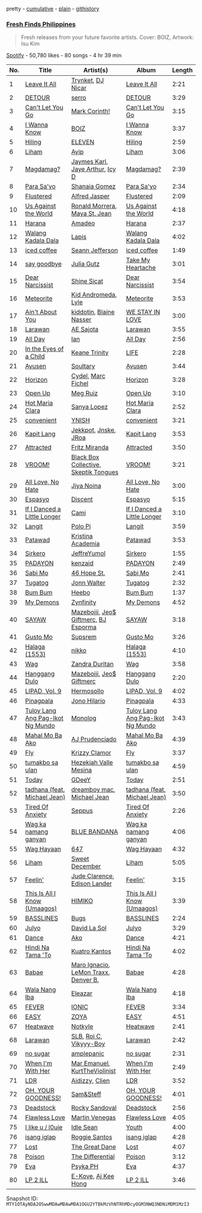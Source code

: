 pretty - [cumulative](/playlists/cumulative/37i9dQZF1DXd41OiKoLJY1.md) - [plain](/playlists/plain/37i9dQZF1DXd41OiKoLJY1) - [githistory](https://github.githistory.xyz/mackorone/spotify-playlist-archive/blob/main/playlists/plain/37i9dQZF1DXd41OiKoLJY1)

### [Fresh Finds Philippines](https://open.spotify.com/playlist/37i9dQZF1DXd41OiKoLJY1)

> Fresh releases from your future favorite artists\. Cover: BOIZ, Artwork: Isu Kim

[Spotify](https://open.spotify.com/user/spotify) - 50,780 likes - 80 songs - 4 hr 39 min

| No. | Title | Artist(s) | Album | Length |
|---|---|---|---|---|
| 1 | [Leave It All](https://open.spotify.com/track/6BZez45iaWR11EphauVyQW) | [Trynket](https://open.spotify.com/artist/532KYewibPingKExTDrDbA), [DJ Nicar](https://open.spotify.com/artist/55UMFd9r0qGYgueJPE93tW) | [Leave It All](https://open.spotify.com/album/0cIYfzsJpnQJJJSC4nbfRb) | 2:21 |
| 2 | [DETOUR](https://open.spotify.com/track/6GWq01Ebwb80FrBxvnLjU3) | [serro](https://open.spotify.com/artist/5Fxq79t2xobaOsu2DfRAh0) | [DETOUR](https://open.spotify.com/album/7zl6lQeBeR8zHfIbhMTybV) | 3:29 |
| 3 | [Can't Let You Go](https://open.spotify.com/track/12MnsCDxEWFpSiULBYABqa) | [Mark Corinth!](https://open.spotify.com/artist/25dk0fnIXppJGGFAr2nrvW) | [Can't Let You Go](https://open.spotify.com/album/2Cg5uTdLsDknRCr8oO7CHZ) | 3:15 |
| 4 | [I Wanna Know](https://open.spotify.com/track/22sjp7S5gbFMimXuFOX1Ep) | [BOIZ](https://open.spotify.com/artist/6UTVO16L48A2GNDDZ7gfml) | [I Wanna Know](https://open.spotify.com/album/3zskCc9dbVuZEqj65vc9IJ) | 3:37 |
| 5 | [Hiling](https://open.spotify.com/track/2K5r4Y3Ahxg8nVE0SZR88e) | [ELEVEN](https://open.spotify.com/artist/1PQM6m3BhE1uPOFDvM90EO) | [Hiling](https://open.spotify.com/album/1ppWbz04lBM2z0ZrlWMiCn) | 2:59 |
| 6 | [Liham](https://open.spotify.com/track/5X95QhVjnVze08XVnjbKQA) | [Ayip](https://open.spotify.com/artist/5hvJjbF0h7vQRvZ47Ll1zP) | [Liham](https://open.spotify.com/album/4xBhxQonHNeWaI8uyEcB5W) | 3:06 |
| 7 | [Magdamag?](https://open.spotify.com/track/2LXCJnF269n3cYriHwyv3b) | [Jaymes Karl](https://open.spotify.com/artist/5NBbtkLi1b0P5nez11CfzF), [Jaye Arthur](https://open.spotify.com/artist/7mcqCEN9CtJqAkudwMYd1H), [Icy D](https://open.spotify.com/artist/0DrnDxPyiRdLOa75RPrA2e) | [Magdamag?](https://open.spotify.com/album/4fhl18N60d54A0enCOCaCS) | 2:39 |
| 8 | [Para Sa'yo](https://open.spotify.com/track/59mJoiKnEenpiYQOqUZjgZ) | [Shanaia Gomez](https://open.spotify.com/artist/5EtZxgXZdFjFu0ZdkAn6TV) | [Para Sa'yo](https://open.spotify.com/album/67GpchLrd0IXQn3DjiP019) | 2:34 |
| 9 | [Flustered](https://open.spotify.com/track/2JK02BX7rIXNcQ2zuAnSUZ) | [Alfred Jasper](https://open.spotify.com/artist/0hVGrTglkRDhYto5PE3kXV) | [Flustered](https://open.spotify.com/album/4tWINqPT5QZTE0Tfb9ipEX) | 2:09 |
| 10 | [Us Against the World](https://open.spotify.com/track/4ciGh5BSB6c9WvFlQ6H4Yh) | [Ronald Morrera](https://open.spotify.com/artist/3Ll7GLrmm0pdQq600a8lWj), [Maya St\. Jean](https://open.spotify.com/artist/4r3YxkuXgXkzblpgj5p3OA) | [Us Against the World](https://open.spotify.com/album/0tdAodpiMzslb41g6Ma9Zj) | 4:18 |
| 11 | [Harana](https://open.spotify.com/track/7qkDqQ1LWJtDFvtSIdo4U5) | [Amadeo](https://open.spotify.com/artist/7AY1c6y4EhyvdxSA1QPG1X) | [Harana](https://open.spotify.com/album/3j05YRFyYzOVEw7WVJ3l7s) | 2:37 |
| 12 | [Walang Kadala Dala](https://open.spotify.com/track/5OzzchKj9CqNzjGvCP1rA9) | [Lapis](https://open.spotify.com/artist/7ds8mkniNEN13hKVoupaKJ) | [Walang Kadala Dala](https://open.spotify.com/album/669gMyl7zZQJtJBySj5a2F) | 4:02 |
| 13 | [iced coffee](https://open.spotify.com/track/0X1TGDxsbg4wMvchxVRujQ) | [Seann Jefferson](https://open.spotify.com/artist/2fIVnGgJl8DOt3tnOAQ2dv) | [iced coffee](https://open.spotify.com/album/3aUfuhPH4dJEflkUjr1nBX) | 1:49 |
| 14 | [say goodbye](https://open.spotify.com/track/0c9b0Cqvy3lvrgqC0138xf) | [Julia Gutz](https://open.spotify.com/artist/3eXenhS9a6brWVTCUxNBig) | [Take My Heartache](https://open.spotify.com/album/0fqTr1SingmPuNMJ5Fp6H8) | 3:01 |
| 15 | [Dear Narcissist](https://open.spotify.com/track/5cm714lpn5ogINvOYi6dki) | [Shine Sicat](https://open.spotify.com/artist/0yWy82qmLM3FybLtjSiOC5) | [Dear Narcissist](https://open.spotify.com/album/6z3Akcdmp34PZpqNfzezi9) | 3:54 |
| 16 | [Meteorite](https://open.spotify.com/track/1B2P67kGlBpXDSdFyLBSyA) | [Kid Andromeda](https://open.spotify.com/artist/68rt24QJbFg2BvlgbF5l0k), [Lyle](https://open.spotify.com/artist/3LhWpzUPqZppDlhT8MRWGj) | [Meteorite](https://open.spotify.com/album/7tOpw4MofWyiQh87kicqjj) | 3:53 |
| 17 | [Ain't About You](https://open.spotify.com/track/5uJEz0fublcxyN29OkShQl) | [kiddotin](https://open.spotify.com/artist/3xiz68yzDrgtVF0ikJ3dQL), [Blaine Nasser](https://open.spotify.com/artist/0h4icq92cPvKl2pwrUHCIG) | [WE STAY IN LOVE](https://open.spotify.com/album/74t4lPTPg2KUZOeSNj45JG) | 3:00 |
| 18 | [Larawan](https://open.spotify.com/track/0zgz3Jrxhh64e345renYCT) | [AE Sajota](https://open.spotify.com/artist/56NRaSR51uBjcSqzSNxukg) | [Larawan](https://open.spotify.com/album/4J9guyAyCLhhoVoMK1t3ZA) | 3:55 |
| 19 | [All Day](https://open.spotify.com/track/7msEKmRijEFvzURO1xypln) | [Ian](https://open.spotify.com/artist/0cGEajsmUu72utDiZfM9lY) | [All Day](https://open.spotify.com/album/2aoWmpomn6M2X4Xk5KFKYk) | 2:56 |
| 20 | [In the Eyes of a Child](https://open.spotify.com/track/0w1SDIcl1pUxhXVWKrGbER) | [Keane Trinity](https://open.spotify.com/artist/0AALQbq0DLVQ6fezyIuViv) | [LIFE](https://open.spotify.com/album/5gNpZJJ2EEk1qvo49G6CPi) | 2:28 |
| 21 | [Ayusen](https://open.spotify.com/track/5mexzZniVnBU5HbrTjZuxE) | [Soultary](https://open.spotify.com/artist/4grMV6pfxotpPx6i4KVf49) | [Ayusen](https://open.spotify.com/album/2gczg6mU8jYSWuxCYuG8iH) | 3:44 |
| 22 | [Horizon](https://open.spotify.com/track/4msXqfubQxEvF4ooCU2mAV) | [Cydel](https://open.spotify.com/artist/17BHZBOCKQZpUISW5h1qiU), [Marc Fichel](https://open.spotify.com/artist/2TGGjdRcepSJLfwg6YB9Zl) | [Horizon](https://open.spotify.com/album/0EoRwIxg4S1rrq7gnyTSWf) | 3:28 |
| 23 | [Open Up](https://open.spotify.com/track/2j5JqMAIefsuIofiqoWKfe) | [Meg Ruiz](https://open.spotify.com/artist/7wWYbs3ZjtEM83TFUjkXCR) | [Open Up](https://open.spotify.com/album/53mQKOOdYmj1GTqZzyIpZE) | 3:10 |
| 24 | [Hot Maria Clara](https://open.spotify.com/track/6N9GWoGVnaU4v34zXXusQ7) | [Sanya Lopez](https://open.spotify.com/artist/2a6QUNiSghqAzg1sZ621vq) | [Hot Maria Clara](https://open.spotify.com/album/0hq7NRkLIIp1SUY1UMH70z) | 2:52 |
| 25 | [convenient](https://open.spotify.com/track/4Ik2gXDNY5Mzn01VfY7cUr) | [YNISH](https://open.spotify.com/artist/6BJ6WDyif448PgiFLvuJ5z) | [convenient](https://open.spotify.com/album/0EEo7EHLa5MNpExOBwjht1) | 3:21 |
| 26 | [Kapit Lang](https://open.spotify.com/track/7lIx7qCoYbVL5vL7DrlSlL) | [Jekkpot](https://open.spotify.com/artist/7ypt5Qvb2h6rIahhfls05p), [Jnske](https://open.spotify.com/artist/0uD1WQbTE0pNDiJe0iGEaU), [JRoa](https://open.spotify.com/artist/0eaeZqmrZHe4qGgx4woFnG) | [Kapit Lang](https://open.spotify.com/album/1gTCUADkkyltU6ZFUBN4Cu) | 3:53 |
| 27 | [Attracted](https://open.spotify.com/track/3hnlOF2IchhxpcUm3Ctv5Q) | [Fritz Miranda](https://open.spotify.com/artist/2XU4WiVXIJRKj0U8Jp9XE4) | [Attracted](https://open.spotify.com/album/7vz3rSMHantDRYqjfWRB0K) | 3:50 |
| 28 | [VROOM!](https://open.spotify.com/track/5MKYIPoo5IZLjSnMpBoteM) | [Black Box Collective](https://open.spotify.com/artist/0wKpCwB9oqKN7Lq6XRnUym), [Skeptik Tongues](https://open.spotify.com/artist/0M1BTuzj5SfmeCLdRdqbbQ) | [VROOM!](https://open.spotify.com/album/1NeGFyxltJVySRfj1tWK6z) | 3:21 |
| 29 | [All Love, No Hate](https://open.spotify.com/track/7B40Wyl3xMf9FpU6jUkDWT) | [Jiya Noina](https://open.spotify.com/artist/5rmYAIq4ong7rSgH6XKtQs) | [All Love, No Hate](https://open.spotify.com/album/1zdVTiNSTT1tsyDvaqXFxX) | 3:00 |
| 30 | [Espasyo](https://open.spotify.com/track/05Pp0XbaYGp7WR3skgtAyJ) | [Discent](https://open.spotify.com/artist/5P0OfGvR99ekgKVZendHZD) | [Espasyo](https://open.spotify.com/album/3XAqhs29RKa8dbVPC177gh) | 5:15 |
| 31 | [If I Danced a Little Longer](https://open.spotify.com/track/6pYfAQVN2hmF8GxBTuyZE2) | [Cami](https://open.spotify.com/artist/2qu2J8C5rJmKK5EprQ1S9P) | [If I Danced a Little Longer](https://open.spotify.com/album/0TiQSXj1Jviq7lYeANDXgl) | 3:10 |
| 32 | [Langit](https://open.spotify.com/track/66bgV4BVycFtVyOX1tColS) | [Polo Pi](https://open.spotify.com/artist/54tGnrGjbD4MBrAnBlx2f3) | [Langit](https://open.spotify.com/album/4aSFKqiTq6yB4XwVC8rWo0) | 3:59 |
| 33 | [Patawad](https://open.spotify.com/track/5U4wo1JiPNaMhurckxVpus) | [Kristina Academia](https://open.spotify.com/artist/5K056ydoaFCoR0zfsr2MD2) | [Patawad](https://open.spotify.com/album/4g2FRMJBDaJ5ww5sQLHrSB) | 3:53 |
| 34 | [Sirkero](https://open.spotify.com/track/4njKPKQGq4uxJhEhGFDHmY) | [JeffreYumol](https://open.spotify.com/artist/25dn6omAdJhgER5rSUu2zM) | [Sirkero](https://open.spotify.com/album/5yAxIvilTvMRhiJHHJpVzu) | 1:55 |
| 35 | [PADAYON](https://open.spotify.com/track/4zBxIHibAePzJzyr4VuBki) | [kenzaid](https://open.spotify.com/artist/5uEHNaX6dTrkuTzul7PTTj) | [PADAYON](https://open.spotify.com/album/2dVgYeeI7kUi6BB51RenOT) | 2:49 |
| 36 | [Sabi Mo](https://open.spotify.com/track/2QD0SjoM1awYoX1ObT3B6q) | [46 Hope St.](https://open.spotify.com/artist/1hkrpcxUIsETHaAvosVAjm) | [Sabi Mo](https://open.spotify.com/album/7fvh6RTw4ixIW71HxQXnbC) | 2:41 |
| 37 | [Tugatog](https://open.spotify.com/track/78biKDbePe8nIKItNFdsHc) | [Jonn Walter](https://open.spotify.com/artist/12FKfhnWAMcMnns6fLBAPT) | [Tugatog](https://open.spotify.com/album/0yI5p5FLc6qrn1jZ4GD8uf) | 2:32 |
| 38 | [Bum Bum](https://open.spotify.com/track/7cp7Wx6ZfiPSi82I3lrOR0) | [Heebo](https://open.spotify.com/artist/65hmcNmsS4moAyzHWHwvlK) | [Bum Bum](https://open.spotify.com/album/2sP9TxOJMqeC6MNtu3EXVm) | 1:37 |
| 39 | [My Demons](https://open.spotify.com/track/5lMRNzSznP146iHWN77xQT) | [Zynfinity](https://open.spotify.com/artist/3hhvszAhc2fpQ8Sm6HmQhr) | [My Demons](https://open.spotify.com/album/58PN9epQbr0WV4B2QqVwxd) | 4:52 |
| 40 | [SAYAW](https://open.spotify.com/track/6Bj2hZtlVV3Q2X0HgZJw0k) | [Mazeboiii](https://open.spotify.com/artist/3DFM7ya81iULbYzrxvXzo2), [Jeo$ Giftmerc](https://open.spotify.com/artist/7eis0nkDtxnpVDFByjRQiW), [BJ Esporma](https://open.spotify.com/artist/5RT5e3yj9Ap4eAJ3iMyXS5) | [SAYAW](https://open.spotify.com/album/1VBn3hRR98XutpwZhsriF8) | 3:18 |
| 41 | [Gusto Mo](https://open.spotify.com/track/3R2XTFlHeFFPN6PakRETzR) | [Supsrem](https://open.spotify.com/artist/7FnldbCSNbc7rMkhX1qHir) | [Gusto Mo](https://open.spotify.com/album/0m61O289rxX1pF2PIR8hZ6) | 3:26 |
| 42 | [Halaga \(1553\)](https://open.spotify.com/track/5NLuEozQdasSn9Pu5PnW4r) | [nikko](https://open.spotify.com/artist/4iTGD1IiSfm4z0PPeULqnK) | [Halaga \(1553\)](https://open.spotify.com/album/2w5GmPK4SpI0hiMCoa1ypv) | 4:10 |
| 43 | [Wag](https://open.spotify.com/track/27nE388gRWO3yARlAoJXcE) | [Zandra Duritan](https://open.spotify.com/artist/5MuvyULYvhqyDrridWG7jd) | [Wag](https://open.spotify.com/album/51kM0lTS98O06WKY8QRGNP) | 3:58 |
| 44 | [Hanggang Dulo](https://open.spotify.com/track/6IFY5zUg2E4jb8SpQr7qCR) | [Mazeboiii](https://open.spotify.com/artist/3DFM7ya81iULbYzrxvXzo2), [Jeo$ Giftmerc](https://open.spotify.com/artist/7eis0nkDtxnpVDFByjRQiW) | [Hanggang Dulo](https://open.spotify.com/album/6v8WPcHFpCcrtCf76Hr12G) | 2:20 |
| 45 | [LIPAD, Vol\. 9](https://open.spotify.com/track/18A1q0oMmjGILvBKynMrKK) | [Hermosollo](https://open.spotify.com/artist/4tfiQ5fDoUHW6d2u3rX4xO) | [LIPAD, Vol\. 9](https://open.spotify.com/album/2I3WQwTxz6Ub4qK8e6zsPp) | 4:02 |
| 46 | [Pinagpala](https://open.spotify.com/track/225Ldxunl0hJT4E8mIpEkM) | [Jono Hilario](https://open.spotify.com/artist/5U0RNCBzHZPAiP34rcgzyi) | [Pinagpala](https://open.spotify.com/album/4GoqgUxdGVXzpIv4PkJv8d) | 4:33 |
| 47 | [Tuloy Lang Ang Pag\-Ikot Ng Mundo](https://open.spotify.com/track/2WFkxXnPpQgSACvxlsmrmT) | [Monolog](https://open.spotify.com/artist/1lFZVpc8Zg0D2JXr11BVrk) | [Tuloy Lang Ang Pag\-Ikot Ng Mundo](https://open.spotify.com/album/4SKTGLfSjjt1aZ3p63K42f) | 3:43 |
| 48 | [Mahal Mo Ba Ako](https://open.spotify.com/track/09AWkqA6KNKHYN2LvcRslJ) | [AJ Prudenciado](https://open.spotify.com/artist/0cA1gW8nZ2hNwMaZQem02q) | [Mahal Mo Ba Ako](https://open.spotify.com/album/6ooGIzdwfpoMiiCVrIjUVa) | 4:39 |
| 49 | [Fly](https://open.spotify.com/track/4jqOYldUcMqWTIaPVMPRW3) | [Krizzy Clamor](https://open.spotify.com/artist/3cgeUgk6SNk6UnKY3QR7nG) | [Fly](https://open.spotify.com/album/7jhRokuTrk1OgUlFdGqtzS) | 3:37 |
| 50 | [tumakbo sa ulan](https://open.spotify.com/track/11b2CnBhsQ6QbXAy3HdwJ4) | [Hezekiah Valle Mesina](https://open.spotify.com/artist/4pUG0OxSNNRm5DxWq7opcp) | [tumakbo sa ulan](https://open.spotify.com/album/0HClSgJtu3VYcaWAaiymJT) | 4:59 |
| 51 | [Today](https://open.spotify.com/track/3cufFSC4UL4b8AUwdMQumO) | [GDeeY](https://open.spotify.com/artist/1YU1zlmMRk0oa4c7aVbVaZ) | [Today](https://open.spotify.com/album/1KxxfjOnrQ4p0vjcfDNMS3) | 2:51 |
| 52 | [tadhana \(feat\. Michael Jean\)](https://open.spotify.com/track/1H5ubnoym1A5KhX3jTnNIn) | [dreamboy mac](https://open.spotify.com/artist/5iglkeBrSbQwMCR62b7oOi), [Michael Jean](https://open.spotify.com/artist/2ufS0vbjWRZgRQh4e3vWW7) | [tadhana \(feat\. Michael Jean\)](https://open.spotify.com/album/356325SFDO4YhU7rRWCDS5) | 3:50 |
| 53 | [Tired Of Anxiety](https://open.spotify.com/track/0MJJ9BOhucVZXyW8S5GVmH) | [Seppus](https://open.spotify.com/artist/0EXWmit75eC0vkdnhDL40v) | [Tired Of Anxiety](https://open.spotify.com/album/61GO8mR0dUq06jFv9A7GMo) | 2:26 |
| 54 | [Wag ka namang ganyan](https://open.spotify.com/track/75pQFBn9fwh13uRACFTwmu) | [BLUE BANDANA](https://open.spotify.com/artist/1yTVYN3sXOBXmXWqXvgWSA) | [Wag ka namang ganyan](https://open.spotify.com/album/2qnbD8dmW9EWcpNrN92Kuy) | 4:06 |
| 55 | [Wag Hayaan](https://open.spotify.com/track/3GTmMkV5BBa5sEBU2bi6WP) | [647](https://open.spotify.com/artist/5D984UAqizvsWgAaUgx10v) | [Wag Hayaan](https://open.spotify.com/album/0vhlBUTNVTe8wxUevncHvz) | 4:32 |
| 56 | [Liham](https://open.spotify.com/track/66pO1LMXa4JanEM2kOBMRK) | [Sweet December](https://open.spotify.com/artist/7juR9A9SsCXSmecbWM3lEi) | [Liham](https://open.spotify.com/album/273rcewEae2bs4KPEghC1W) | 5:05 |
| 57 | [Feelin'](https://open.spotify.com/track/67kL7dEFAL6kxhsCZe6wPW) | [Jude Clarence](https://open.spotify.com/artist/5nSZoxGGJh9ckvokSXPjc2), [Edison Lander](https://open.spotify.com/artist/6EAZXro6I386rsiQ2eCzGj) | [Feelin'](https://open.spotify.com/album/57OxdsGukaP6bnx3oKaJIv) | 3:15 |
| 58 | [This Is All I Know \(Umaagos\)](https://open.spotify.com/track/4bUuHqM7cuQsJMH7jwVLve) | [HIMIKO](https://open.spotify.com/artist/34u4bN7xYalrBcU7xgvBy5) | [This Is All I Know \(Umaagos\)](https://open.spotify.com/album/51TVFSHzfDAa7lko3NRU0a) | 3:39 |
| 59 | [BASSLINES](https://open.spotify.com/track/5BkhuNo7MDou8qb17pnUc3) | [Bugs](https://open.spotify.com/artist/6G9MlqHkHJ1PaDShA2ZiAN) | [BASSLINES](https://open.spotify.com/album/3IBwBoYu09Z7UMAysw0OSk) | 2:24 |
| 60 | [Julyo](https://open.spotify.com/track/5xx5Xocla6VmY6TLvVZdMk) | [David La Sol](https://open.spotify.com/artist/3ycDTcpGEHZpTDJeniyJ62) | [Julyo](https://open.spotify.com/album/6oX40oymnYKUMLznyZr8qL) | 3:29 |
| 61 | [Dance](https://open.spotify.com/track/4wKM1hqbNdhEnvSJ3kYt7O) | [Ako](https://open.spotify.com/artist/04AN4RChXDMNdoPTvt0Rl7) | [Dance](https://open.spotify.com/album/2npT3MZK9WLuij0MSfSnuu) | 4:21 |
| 62 | [Hindi Na Tama 'To](https://open.spotify.com/track/5s8L7YaIoSpMcFlOaapFNP) | [Kuatro Kantos](https://open.spotify.com/artist/1mY1mIkR31fxNIJnMX60fC) | [Hindi Na Tama 'To](https://open.spotify.com/album/3AxgeeY543YE5a5jTIEDLr) | 4:02 |
| 63 | [Babae](https://open.spotify.com/track/6mTgPW91cwaa5iSFHtAMV5) | [Maro Ignacio](https://open.spotify.com/artist/6jE4xHJbmYMz6uqY8b15xk), [LeMon Traxx](https://open.spotify.com/artist/0CKv1MqvZqzPCh14gGN4iT), [Denver B.](https://open.spotify.com/artist/2cWrw6jTuThA1UGOaLVxq4) | [Babae](https://open.spotify.com/album/2ujRxyIYP972OmRuxZ1ooy) | 4:28 |
| 64 | [Wala Nang Iba](https://open.spotify.com/track/3uYjQUV8eyUA5vksKuQJXm) | [Eleazar](https://open.spotify.com/artist/3e2hHiBssCCzNKKcWGlLiF) | [Wala Nang Iba](https://open.spotify.com/album/7FeRKNHvNnFKa6qVIW4Al6) | 4:18 |
| 65 | [FEVER](https://open.spotify.com/track/6wfWc5cZ1ojKEZWiM1QnO1) | [IONIC](https://open.spotify.com/artist/2O9O2tGdDxXNvDysfH0aHw) | [FEVER](https://open.spotify.com/album/7KCW0dBVPKsD8uSnNaksnY) | 3:34 |
| 66 | [EASY](https://open.spotify.com/track/34MHxygBNOVdgo1oYFj57m) | [ZOYA](https://open.spotify.com/artist/2XZdgmh8MbWzuc40zrFf0J) | [EASY](https://open.spotify.com/album/4JPq6wRNRWOy5P54TKBC1F) | 4:51 |
| 67 | [Heatwave](https://open.spotify.com/track/0U3QyiQfvyZ2aggE6iPe0i) | [Notkyle](https://open.spotify.com/artist/6NbOllM9XjgO44JQyhUv6D) | [Heatwave](https://open.spotify.com/album/3E2maWXMuQHSiRLU1k1D4k) | 2:41 |
| 68 | [Larawan](https://open.spotify.com/track/0LM4eJR3b4S1UTzBkhUB7K) | [SLB](https://open.spotify.com/artist/3pldh719yclFlQN4McZhAC), [Roi C](https://open.spotify.com/artist/312VDku0X59fmcXW75E3Ci), [Vikyyy\-Boy](https://open.spotify.com/artist/1OBrL9l2dYhuUN6qigLLME) | [Larawan](https://open.spotify.com/album/1D6Eg5YYYu3UroxtvwEXnM) | 2:42 |
| 69 | [no sugar](https://open.spotify.com/track/5U99G2l1KJJXPiQs8aC6Eq) | [amplepanic](https://open.spotify.com/artist/2Y21uKeaRKjFFJN6aBtgS6) | [no sugar](https://open.spotify.com/album/6lnedEZ3qxSGC9Y4jFfykW) | 2:31 |
| 70 | [When I'm With Her](https://open.spotify.com/track/6HWTecIICnKVSrlREoU7iG) | [Mar Emanuel](https://open.spotify.com/artist/2p8zdB6jWI7mO6oEfbRTJN), [KurtTheViolinist](https://open.spotify.com/artist/3wuyMrte0tIXkWSQiMBTQt) | [When I'm With Her](https://open.spotify.com/album/1W5hTzdqTO0p8MvXu438F8) | 2:49 |
| 71 | [LDR](https://open.spotify.com/track/0VA1lFgQ7ouzmB23BJDOwq) | [Aidizzy](https://open.spotify.com/artist/2CBgKgaG7O3VYk6Yo9yYZM), [Clien](https://open.spotify.com/artist/1zCgO4JLvzY9JUYRoUBMqK) | [LDR](https://open.spotify.com/album/2KrA2Yi4qMR0P7NdGgKiFa) | 3:52 |
| 72 | [OH, YOUR GOODNESS!](https://open.spotify.com/track/55ssIBAfttyZyIxbhROXRl) | [Sam&Steff](https://open.spotify.com/artist/5sxcOpP4RaZjYhaiwmPnWZ) | [OH, YOUR GOODNESS!](https://open.spotify.com/album/4ipfRLb4GhL2XahDcsWBKS) | 4:01 |
| 73 | [Deadstock](https://open.spotify.com/track/6PPmUn4N8Rg54gq0XIbJ2e) | [Rocky Sandoval](https://open.spotify.com/artist/0ZFZG4dpBzfXutusAdjQHK) | [Deadstock](https://open.spotify.com/album/4bUozlaM9M0uZQJPvcgcbs) | 2:56 |
| 74 | [Flawless Love](https://open.spotify.com/track/0hXv5U4bviTTzFCHOy7E3x) | [Martin Venegas](https://open.spotify.com/artist/6cLHzuqXfCxpQIhD37qHJu) | [Flawless Love](https://open.spotify.com/album/1O9nUyTnTCj4soscLG7O9O) | 4:05 |
| 75 | [I like u / l0uie](https://open.spotify.com/track/1BqIe1iE5MkZBIQqgctTZV) | [Idle Sean](https://open.spotify.com/artist/7xd2rOkrtPADVs8OoxPqqT) | [Youth](https://open.spotify.com/album/1Gm9h2QWMFMsC3DxpgxIm7) | 4:00 |
| 76 | [isang iglap](https://open.spotify.com/track/1z9IrK41E1nXd0VXgbipIG) | [Roggie Santos](https://open.spotify.com/artist/7JyYqqt7JhlS801H19BuJZ) | [isang iglap](https://open.spotify.com/album/0TW6dBmXASnAFEwBLUTmwf) | 4:28 |
| 77 | [Lost](https://open.spotify.com/track/0P4p9gudlTlreFg9jcBbTA) | [The Great Dane](https://open.spotify.com/artist/0kBu4TScyrcXugROuOFkqe) | [Lost](https://open.spotify.com/album/7gqdscbGP6ffuOXDsfng4y) | 4:07 |
| 78 | [Poison](https://open.spotify.com/track/23Yp7ebK0Kuat1R3fsJnfC) | [The Differential](https://open.spotify.com/artist/6Rhyjjax1c2pVgBplad03U) | [Poison](https://open.spotify.com/album/6cF5gq9FnYH9RX3xWHtNyr) | 3:12 |
| 79 | [Eva](https://open.spotify.com/track/0bBkhQZHBBxE8QVGY2nTTc) | [Psyka PH](https://open.spotify.com/artist/4i8J0mAdRFSOSpyhQswPUE) | [Eva](https://open.spotify.com/album/1fLyu1eGwa2ZRHn9p8woHO) | 4:37 |
| 80 | [LP 2 ILL](https://open.spotify.com/track/63Fd4HDhtftWzZzFg1T0YD) | [E\-Kove](https://open.spotify.com/artist/1oy5G3wIJcMmPqOSaWzndE), [Aj Kee Hong](https://open.spotify.com/artist/5ab50mt03i3p35ru1FoSFv) | [LP 2 ILL](https://open.spotify.com/album/5fCIAHOSlxNQUE9nhGBkda) | 3:46 |

Snapshot ID: `MTY1OTAyNDA2OSwwMDAwMDAwMDA1OGU2YTBkMzVhNTRhMDcyOGM3NWQ3NDNiMDM1MzI3`
